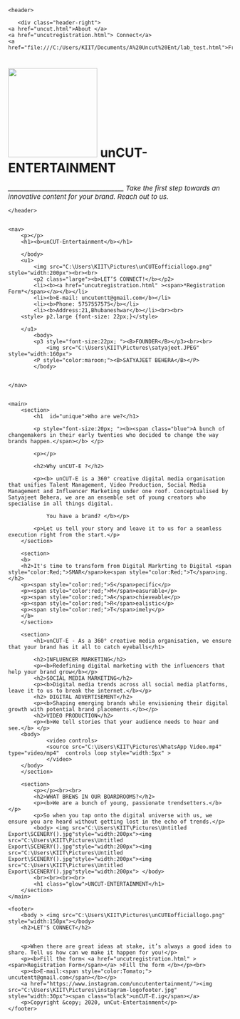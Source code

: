<html>
<head>
	<title>unCut Entertainment|Taking Digital Marketing to next level</TITLE>
	<link rel="stylesheet" href="style.css">
	
	
	<header>
	
	   <div class="header-right">
    <a href="uncut.html">About </a>
	<a href="uncutregistration.html"> Connect</a>
	<a href="file:///C:/Users/KIIT/Documents/A%20Uncut%20Ent/lab_test.html">Frame</a>
   </div>
	<style>
	.header-right{text-align:right; font-family:times;}
	</style>
		<h1><body>	<img src="C:\Users\KIIT\Pictures\unCUTEofficiallogo.png" style="width:200px">
		</body><b>unCUT-ENTERTAINMENT</b></h1>
		<p  class="italic">______________________________________    Take the first step towards an innovative content for your brand. Reach out to us.</p>
	<style>	
	p.italic {
			font-style: italic;
			font-size: 15px;
			
		}

</style>
</style>

	</header>
	
	
	<nav>
		<p></p>
		<h1><b>unCUT-Entertainment</b></h1>
	
		</body>
		<u1>	
			<img src="C:\Users\KIIT\Pictures\unCUTEofficiallogo.png" style="width:200px"><br><br>
			<p2 class="large"><b>LET’S CONNECT!</b></p2>
			<li><b><a href="uncutregistration.html" ><span>*Registration Form*</span></a></b></li>
			<li><b>E-mail: uncutentt@gmail.com</b></li>
			<li><b>Phone: 5757557575</b></li>
			<li><b>Address:21,Bhubaneshwar</b></li><br><br>
		<style>	p2.large {font-size: 22px;}</style>	
			
		</u1>
			<body>
			<p3 style="font-size:22px; "><B>FOUNDER</B></p3><br><br>
		    	<img src="C:\Users\KIIT\Pictures\satyajeet.JPEG" style="width:160px">
			<P style="color:maroon;"><B>SATYAJEET BEHERA</B></P>
			</body>
			

	</nav>
	
	
	<main>
		<section>
			<h1  id="unique">Who are we?</h1>
			
			<p style="font-size:20px; "><b><span class="blue">A bunch of changemakers in their early twenties who decided to change the way brands happen.</span></b> </p>
			
			<p></p>
			
			<h2>Why unCUT-E ?</h2>
			 
			<p><b> unCUT-E is a 360° creative digital media organisation that unifies Talent Management, Video Production, Social Media Management and Influencer Marketing under one roof. Conceptualised by Satyajeet Behera, we are an ensemble set of young creators who specialise in all things digital.

                You have a brand? </b></p>
			
			<p>Let us tell your story and leave it to us for a seamless execution right from the start.</p>
		</section>
		
		<section>
		<b>
		<h2>It's time to transform from Digital Markrting to Digital <span style="color:Red;">SMAR</span>ke<span style="color:Red;">T</span>ing.</h2>
		<p><span style="color:red;">S</span>pecific</p>
		<p><span style="color:red;">M</span>easurable</p>
		<p><span style="color:red;">A</span>chieveable</p>
		<p><span style="color:red;">R</span>ealistic</p>
		<p><span style="color:red;">T</span>imely</p>
		</b>
		</section>
		
		<section>
			<h1>unCUT-E - As a 360° creative media organisation, we ensure that your brand has it all to catch eyeballs</h1>
		
			<h2>INFLUENCER MARKETING</h2>
			<p><b>Redefining digital marketing with the influencers that help your brand grow</b></p>
			<h2>SOCIAL MEDIA MARKETING</h2>
			<p><b>Digital media trends across all social media platforms, leave it to us to break the internet.</b></p>
			<h2> DIGITAL ADVERTISEMENT</h2>	
			<p><b>Shaping emerging brands while envisioning their digital growth with potential brand placements.</b></p>
			<h2>VIDEO PRODUCTION</h2>
			<p><b>We tell stories that your audience needs to hear and see.</b> </p>
		<body>
				<video controls>
				<source src="C:\Users\KIIT\Pictures\WhatsApp Video.mp4" type="video/mp4"  controls loop style="width:5px" >
				</video>
		</body>
		</section>		
		
		<section>
			<p></p><br><br>
			<h2>WHAT BREWS IN OUR BOARDROOMS?</h2>
			<p><b>We are a bunch of young, passionate trendsetters.</b></p>
			<p>So when you tap onto the digital universe with us, we ensure you are heard without getting lost in the echo of trends.</p>
			<body> <img src="C:\Users\KIIT\Pictures\Untitled Export\SCENERY().jpg"style="width:200px"><img src="C:\Users\KIIT\Pictures\Untitled Export\SCENERY().jpg"style="width:200px"><img src="C:\Users\KIIT\Pictures\Untitled Export\SCENERY().jpg"style="width:200px"><img src="C:\Users\KIIT\Pictures\Untitled Export\SCENERY().jpg"style="width:200px"> </body>
		    <br><br><br><br>
			<h1 class="glow">UNCUT-ENTERTAINMENT</h1>
		</section>
	</main>
<style>	
	.glow {
			  font-size: 40px;
			  color: #fff;
			  text-align: center;
			  -webkit-animation: glow 1s ease-in-out infinite alternate;
			  -moz-animation: glow 1s ease-in-out infinite alternate;
			  animation: glow 1s ease-in-out infinite alternate;
          }
	@-webkit-keyframes glow {
	  from {
		text-shadow: 0 0 10px #fff, 0 0 20px #fff, 0 0 30px #e60073, 0 0 40px #e60073, 0 0 50px #e60073, 0 0 60px #e60073, 0 0 70px #e60073;
	  }
	  
	  to {
		text-shadow: 0 0 20px #fff, 0 0 30px #ff4da6, 0 0 40px #ff4da6, 0 0 50px #ff4da6, 0 0 60px #ff4da6, 0 0 70px #ff4da6, 0 0 80px #ff4da6;
	  }
	}
</style>


	
	<footer>
		<body >	<img src="C:\Users\KIIT\Pictures\unCUTEofficiallogo.png" style="width:150px"></body>
		<h2>LET'S CONNECT</h2>


		<p>When there are great ideas at stake, it’s always a good idea to share. Tell us how can we make it happen for you!</p>
		<p><b>Fill the form< <a href="uncutregistration.html" ><span>Registration Form</span></a> >Fill the form </b></p><br>
		<p><b>E-mail:<span style="color:Tomato;"> uncutentt@gmail.com</span></b></p>
		<a href="https://www.instagram.com/uncutentertainment/"><img src="C:\Users\KIIT\Pictures\instagram-logofooter.jpg" style="width:30px"><span class="black">unCUT-E.ig</span></a>
		<p>Copyright &copy; 2020, unCut-Entertainment</p>
	</footer>

</html>
